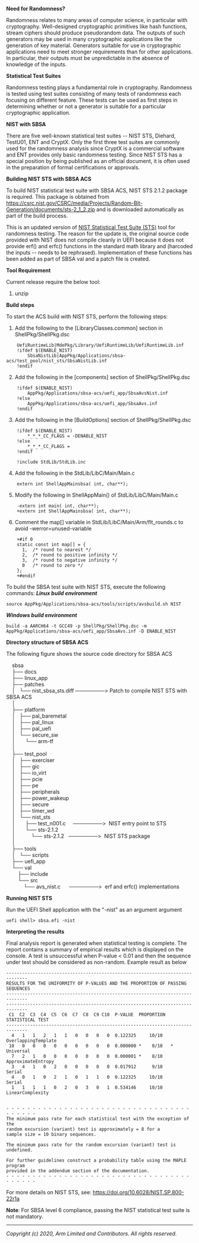 **Need for Randomness?**

Randomness relates to many areas of computer science, in particular with cryptography. Well-designed cryptographic primitives like hash functions, stream ciphers should produce pseudorandom data. The outputs of such generators may be used in many cryptographic applications like the generation of key material. Generators suitable for use in cryptographic applications need to meet stronger requirements than for other applications. In particular, their outputs must be unpredictable in the absence of knowledge of the inputs.

**Statistical Test Suites**

Randomness testing plays a fundamental role in cryptography. Randomness is tested using test suites consisting of many tests of randomness each focusing on different feature. These tests can be used as first steps in determining whether or not a generator is suitable for a particular cryptographic application.

**NIST with SBSA**

There are five well-known statistical test suites -- NIST STS, Diehard, TestU01, ENT and CryptX. Only the first three test suites are commonly used for the randomness analysis since CryptX is a commercial software and ENT provides only basic randomness testing. Since NIST STS has a special position by being published as an official document, it is often used in the preparation of formal certifications or approvals.

**Building NIST STS with SBSA ACS**

To build NIST statistical test suite with SBSA ACS, NIST STS 2.1.2 package is required. This package is obtained from <https://csrc.nist.gov/CSRC/media/Projects/Random-Bit-Generation/documents/sts-2_1_2.zip>  and is downloaded automatically as part of the build process.

This is an updated version of [NIST Statistical Test Suite (STS)](http://csrc.nist.gov/groups/ST/toolkit/rng/documentation_software.html) tool for randomness testing. The reason for the update is, the original source code provided with NIST does not compile cleanly in UEFI because it does not provide erf() and erfc() functions in the standard math library and (harcoded the inputs -- needs to be rephrased). Implementation of these functions has been added as part of SBSA val and a patch file is created.

**Tool Requirement**

Current release require the below tool:

1. unzip

**Build steps**

To start the ACS build with NIST STS, perform the following steps:

1.  Add the following to the [LibraryClasses.common] section in ShellPkg/ShellPkg.dsc
```
    UefiRuntimeLib|MdePkg/Library/UefiRuntimeLib/UefiRuntimeLib.inf
    !ifdef $(ENABLE_NIST)
        SbsaNistLib|AppPkg/Applications/sbsa-acs/test_pool/nist_sts/SbsaNistLib.inf
    !endif
```
2.  Add the following in the [components] section of ShellPkg/ShellPkg.dsc
```
    !ifdef $(ENABLE_NIST)
        AppPkg/Applications/sbsa-acs/uefi_app/SbsaAvsNist.inf
    !else
        AppPkg/Applications/sbsa-acs/uefi_app/SbsaAvs.inf
    !endif
```
3.  Add the following in the [BuildOptions] section of ShellPkg/ShellPkg.dsc
```
    !ifdef $(ENABLE_NIST)
        *_*_*_CC_FLAGS = -DENABLE_NIST
    !else
        *_*_*_CC_FLAGS =
    !endif

    !include StdLib/StdLib.inc
```
4.  Add the following in the StdLib/LibC/Main/Main.c
```
    extern int ShellAppMainsbsa( int, char**);
```
5.  Modify the following in ShellAppMain() of StdLib/LibC/Main/Main.c
```
    -extern int main( int, char**);
    +extern int ShellAppMainsbsa( int, char**);
```
6. Comment the map[] variable in StdLib/LibC/Main/Arm/flt_rounds.c to avoid -werror=unused-variable
```
    +#if 0
    static const int map[] = {
      1,  /* round to nearest */
      2,  /* round to positive infinity */
      3,  /* round to negative infinity */
      0   /* round to zero */
    };
    +#endif
```


To build the SBSA test suite with NIST STS, execute the following commands:
***Linux build environment***
```
source AppPkg/Applications/sbsa-acs/tools/scripts/avsbuild.sh NIST
```

***Windows build environment***
```
build -a AARCH64 -t GCC49 -p ShellPkg/ShellPkg.dsc -m AppPkg/Applications/sbsa-acs/uefi_app/SbsaAvs.inf -D ENABLE_NIST
```

**Directory structure of SBSA ACS**

The following figure shows the source code directory for SBSA ACS

    sbsa<br/>
    ├── docs<br/>
    ├── linux_app<br/>
    ├── patches<br/>
    │   └── nist_sbsa_sts.diff  ────────> Patch to compile NIST STS with SBSA ACS<br/>
    │<br/>
    ├── platform<br/>
    │   ├── pal_baremetal<br/>
    │   ├── pal_linux<br/>
    │   ├── pal_uefi<br/>
    │   └── secure_sw<br/>
    │       └── arm-tf<br/>
    │<br/>
    ├── test_pool<br/>
    │   ├── exerciser<br/>
    │   ├── gic<br/>
    │   ├── io_virt<br/>
    │   ├── pcie<br/>
    │   ├── pe<br/>
    │   ├── peripherals<br/>
    │   ├──  power_wakeup<br/>
    │   ├── secure<br/>
    │   ├── timer_wd<br/>
    │   └── nist_sts<br/>
    │       ├── test_n001.c     ────────>  NIST entry point to STS<br/>
    │       └── sts-2.1.2<br/>
    │           └── sts-2.1.2   ────────>  NIST STS package<br/>
    │<br/>
    ├── tools<br/>
    │   └── scripts<br/>
    ├── uefi_app<br/>
    └── val<br/>
        ├── include<br/>
        └── src<br/>
            └── avs_nist.c      ────────>  erf and erfc() implementations<br/>

**Running NIST STS**

Run the UEFI Shell application with the "-nist" as an argument argument

    uefi shell> sbsa.efi -nist

**Interpreting the results**

Final analysis report is generated when statistical testing is complete. The report contains a summary of empirical results which is displayed on the console. A test is unsuccessful when P-value < 0.01 and then the sequence under test should be considered as non-random. Example result as below

    ------------------------------------------------------------------------------
    RESULTS FOR THE UNIFORMITY OF P-VALUES AND THE PROPORTION OF PASSING SEQUENCES
    ------------------------------------------------------------------------------
    ------------------------------------------------------------------------------
     C1  C2  C3  C4  C5  C6  C7  C8  C9 C10  P-VALUE  PROPORTION  STATISTICAL TEST
    ------------------------------------------------------------------------------
      4   1   1   2   1   1   0   0   0   0  0.122325     10/10      OverlappingTemplate
     10   0   0   0   0   0   0   0   0   0  0.000000 *    0/10   *  Universal
      7   2   1   0   0   0   0   0   0   0  0.000001 *    8/10      ApproximateEntropy
      3   4   1   0   2   0   0   0   0   0  0.017912      9/10      Serial
      4   0   1   0   2   1   0   1   1   0  0.122325     10/10      Serial
      1   1   1   1   0   2   0   3   0   1  0.534146     10/10      LinearComplexity


    - - - - - - - - - - - - - - - - - - - - - - - - - - - - - - - - - - - - - - - - -
    The minimum pass rate for each statistical test with the exception of the
    random excursion (variant) test is approximately = 8 for a
    sample size = 10 binary sequences.

    The minimum pass rate for the random excursion (variant) test is undefined.

    For further guidelines construct a probability table using the MAPLE program
    provided in the addendum section of the documentation.
    - - - - - - - - - - - - - - - - - - - - - - - - - - - - - - - - - - - - - - - - -


For more details on NIST STS, see: <https://doi.org/10.6028/NIST.SP.800-22r1a>

**Note**: For SBSA level 6 compliance, passing the NIST statistical test suite is not mandatory.

--------------

*Copyright (c) 2020, Arm Limited and Contributors. All rights reserved.*
